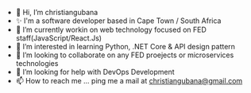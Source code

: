 - 👋 Hi, I’m christiangubana
- ✨ I'm a software developer based in Cape Town / South Africa
- 👀 I’m currently workin on web technology focused on FED staff(JavaScript/React.Js)
- 🌱 I’m interested in learning Python, .NET Core & API design pattern
- 💞️ I’m looking to collaborate on any FED proejects or microservices technologies
- 🤔 I’m looking for help with DevOps Development
- 📫 How to reach me ... ping me a mail at christiangubana@gmail.com

<!---
christiangubana/christiangubana is a ✨ special ✨ repository because its `README.md` (this file) appears on your GitHub profile.
You can click the Preview link to take a look at your changes.
--->
